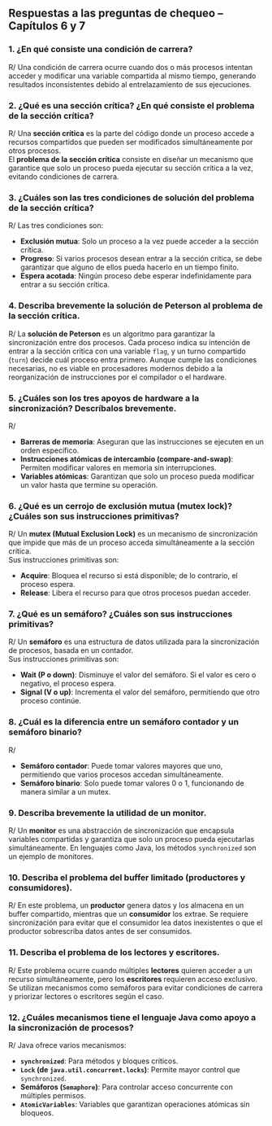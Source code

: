 ## Respuestas a las preguntas de chequeo – Capítulos 6 y 7

### 1. ¿En qué consiste una condición de carrera?
R/ Una condición de carrera ocurre cuando dos o más procesos intentan acceder y modificar una variable compartida al mismo tiempo, generando resultados inconsistentes debido al entrelazamiento de sus ejecuciones.

### 2. ¿Qué es una sección crítica? ¿En qué consiste el problema de la sección crítica?
R/ Una **sección crítica** es la parte del código donde un proceso accede a recursos compartidos que pueden ser modificados simultáneamente por otros procesos.  
El **problema de la sección crítica** consiste en diseñar un mecanismo que garantice que solo un proceso pueda ejecutar su sección crítica a la vez, evitando condiciones de carrera.

### 3. ¿Cuáles son las tres condiciones de solución del problema de la sección crítica?
R/ Las tres condiciones son:
- **Exclusión mutua**: Solo un proceso a la vez puede acceder a la sección crítica.
- **Progreso**: Si varios procesos desean entrar a la sección crítica, se debe garantizar que alguno de ellos pueda hacerlo en un tiempo finito.
- **Espera acotada**: Ningún proceso debe esperar indefinidamente para entrar a su sección crítica.

### 4. Describa brevemente la solución de Peterson al problema de la sección crítica.
R/ La **solución de Peterson** es un algoritmo para garantizar la sincronización entre dos procesos. Cada proceso indica su intención de entrar a la sección crítica con una variable `flag`, y un turno compartido (`turn`) decide cuál proceso entra primero. Aunque cumple las condiciones necesarias, no es viable en procesadores modernos debido a la reorganización de instrucciones por el compilador o el hardware.

### 5. ¿Cuáles son los tres apoyos de hardware a la sincronización? Descríbalos brevemente.
R/
- **Barreras de memoria**: Aseguran que las instrucciones se ejecuten en un orden específico.
- **Instrucciones atómicas de intercambio (compare-and-swap)**: Permiten modificar valores en memoria sin interrupciones.
- **Variables atómicas**: Garantizan que solo un proceso pueda modificar un valor hasta que termine su operación.

### 6. ¿Qué es un cerrojo de exclusión mutua (mutex lock)? ¿Cuáles son sus instrucciones primitivas?
R/ Un **mutex (Mutual Exclusion Lock)** es un mecanismo de sincronización que impide que más de un proceso acceda simultáneamente a la sección crítica.  
Sus instrucciones primitivas son:
- **Acquire**: Bloquea el recurso si está disponible; de lo contrario, el proceso espera.
- **Release**: Libera el recurso para que otros procesos puedan acceder.

### 7. ¿Qué es un semáforo? ¿Cuáles son sus instrucciones primitivas?
R/ Un **semáforo** es una estructura de datos utilizada para la sincronización de procesos, basada en un contador.  
Sus instrucciones primitivas son:
- **Wait (P o down)**: Disminuye el valor del semáforo. Si el valor es cero o negativo, el proceso espera.
- **Signal (V o up)**: Incrementa el valor del semáforo, permitiendo que otro proceso continúe.

### 8. ¿Cuál es la diferencia entre un semáforo contador y un semáforo binario?
R/
- **Semáforo contador**: Puede tomar valores mayores que uno, permitiendo que varios procesos accedan simultáneamente.
- **Semáforo binario**: Solo puede tomar valores 0 o 1, funcionando de manera similar a un mutex.

### 9. Describa brevemente la utilidad de un monitor.
R/ Un **monitor** es una abstracción de sincronización que encapsula variables compartidas y garantiza que solo un proceso pueda ejecutarlas simultáneamente. En lenguajes como Java, los métodos `synchronized` son un ejemplo de monitores.

### 10. Describa el problema del buffer limitado (productores y consumidores).
R/ En este problema, un **productor** genera datos y los almacena en un buffer compartido, mientras que un **consumidor** los extrae. Se requiere sincronización para evitar que el consumidor lea datos inexistentes o que el productor sobrescriba datos antes de ser consumidos.

### 11. Describa el problema de los lectores y escritores.
R/ Este problema ocurre cuando múltiples **lectores** quieren acceder a un recurso simultáneamente, pero los **escritores** requieren acceso exclusivo. Se utilizan mecanismos como semáforos para evitar condiciones de carrera y priorizar lectores o escritores según el caso.

### 12. ¿Cuáles mecanismos tiene el lenguaje Java como apoyo a la sincronización de procesos?
R/ Java ofrece varios mecanismos:
- **`synchronized`**: Para métodos y bloques críticos.
- **`Lock` (de `java.util.concurrent.locks`)**: Permite mayor control que `synchronized`.
- **Semáforos (`Semaphore`)**: Para controlar acceso concurrente con múltiples permisos.
- **`AtomicVariables`**: Variables que garantizan operaciones atómicas sin bloqueos.

